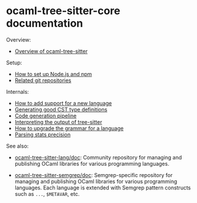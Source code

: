 ocaml-tree-sitter-core documentation
==

Overview:

* [Overview of ocaml-tree-sitter](overview.md)

Setup:

* [How to set up Node.js and npm](node-setup.md)
* [Related git repositories](related-repos.md)

Internals:

* [How to add support for a new language](adding-a-language.md)
* [Generating good CST type definitions](cst.md)
* [Code generation pipeline](code-generation-pipeline.md)
* [Interpreting the output of tree-sitter](parsing.md)
* [How to upgrade the grammar for a language](updating-a-grammar.md)
* [Parsing stats precision](parsing-stats-precision.md)

See also:
* [ocaml-tree-sitter-lang/doc](https://github.com/returntocorp/ocaml-tree-sitter-semgrep/tree/main/doc):
  Community repository for managing and publishing OCaml libraries for
  various programming languages.

* [ocaml-tree-sitter-semgrep/doc](https://github.com/returntocorp/ocaml-tree-sitter-languages/tree/main/doc):
  Semgrep-specific repository for managing and publishing OCaml
  libraries for various programming languages. Each language is
  extended with Semgrep pattern constructs such as `...`, `$METAVAR`,
  etc.
